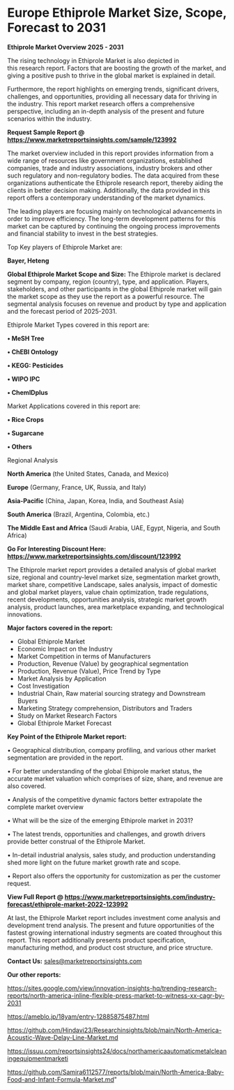  # Europe Ethiprole Market Size, Scope, Forecast to 2031

<Strong> Ethiprole Market Overview 2025 - 2031</strong>

The rising technology in Ethiprole Market is also depicted in this research report. Factors that are boosting the growth of the market, and giving a positive push to thrive in the global market is explained in detail.

Furthermore, the report highlights on emerging trends, significant drivers, challenges, and opportunities, providing all necessary data for thriving in the industry. This report market research offers a comprehensive perspective, including an in-depth analysis of the present and future scenarios within the industry.

<strong>Request Sample Report @ <a href=https://www.marketreportsinsights.com/sample/123992>https://www.marketreportsinsights.com/sample/123992</a></strong>

The market overview included in this report provides information from a wide range of resources like government organizations, established companies, trade and industry associations, industry brokers and other such regulatory and non-regulatory bodies. The data acquired from these organizations authenticate the Ethiprole research report, thereby aiding the clients in better decision making. Additionally, the data provided in this report offers a contemporary understanding of the market dynamics.

The leading players are focusing mainly on technological advancements in order to improve efficiency. The long-term development patterns for this market can be captured by continuing the ongoing process improvements and financial stability to invest in the best strategies.

Top Key players of Ethiprole Market are:

<strong>Bayer, Heteng</strong>

<strong><b>Global Ethiprole Market Scope and Size:</b></strong>
The Ethiprole market is declared segment by company, region (country), type, and application. Players, stakeholders, and other participants in the global Ethiprole market will gain the market scope as they use the report as a powerful resource. The segmental analysis focuses on revenue and product by type and application and the forecast period of 2025-2031.

Ethiprole Market Types covered in this report are:

<strong>• MeSH Tree

• ChEBI Ontology

• KEGG: Pesticides

• WIPO IPC

• ChemIDplus</strong>

Market Applications covered in this report are:

<strong>• Rice Crops

• Sugarcane

• Others</strong> 

Regional Analysis

<strong>North America</strong> (the United States, Canada, and Mexico)

<strong>Europe</strong> (Germany, France, UK, Russia, and Italy)

<strong>Asia-Pacific</strong> (China, Japan, Korea, India, and Southeast Asia)

<strong>South America</strong> (Brazil, Argentina, Colombia, etc.)

<strong>The Middle East and Africa</strong> (Saudi Arabia, UAE, Egypt, Nigeria, and South Africa)

<strong>Go For Interesting Discount Here: <a href=https://www.marketreportsinsights.com/discount/123992>https://www.marketreportsinsights.com/discount/123992</a></strong>

The Ethiprole market report provides a detailed analysis of global market size, regional and country-level market size, segmentation market growth, market share, competitive Landscape, sales analysis, impact of domestic and global market players, value chain optimization, trade regulations, recent developments, opportunities analysis, strategic market growth analysis, product launches, area marketplace expanding, and technological innovations.

<strong><b>Major factors covered in the report:</b></strong>
<ul>
  <li>Global Ethiprole Market </li>
  <li>Economic Impact on the Industry</li>
  <li>Market Competition in terms of Manufacturers</li>
  <li>Production, Revenue (Value) by geographical segmentation</li>
  <li>Production, Revenue (Value), Price Trend by Type</li>
  <li>Market Analysis by Application</li>
  <li>Cost Investigation</li>
  <li>Industrial Chain, Raw material sourcing strategy and Downstream Buyers</li>
  <li>Marketing Strategy comprehension, Distributors and Traders</li>
  <li>Study on Market Research Factors</li>
  <li>Global Ethiprole Market Forecast</li>
</ul>

<strong><b>Key Point of the Ethiprole Market report:</b></strong>

• Geographical distribution, company profiling, and various other market segmentation are provided in the report.

• For better understanding of the global Ethiprole market status, the accurate market valuation which comprises of size, share, and revenue are also covered.

• Analysis of the competitive dynamic factors better extrapolate the complete market overview

• What will be the size of the emerging Ethiprole market in 2031?

• The latest trends, opportunities and challenges, and growth drivers provide better construal of the Ethiprole Market.

• In-detail industrial analysis, sales study, and production understanding shed more light on the future market growth rate and scope.

• Report also offers the opportunity for customization as per the customer request.

<strong><b>View Full Report @ <a href=https://www.marketreportsinsights.com/industry-forecast/ethiprole-market-2022-123992>https://www.marketreportsinsights.com/industry-forecast/ethiprole-market-2022-123992</a></b></strong>


At last, the Ethiprole Market report includes investment come analysis and development trend analysis. The present and future opportunities of the fastest growing international industry segments are coated throughout this report. This report additionally presents product specification, manufacturing method, and product cost structure, and price structure.

<strong>Contact Us:</strong>
sales@marketreportsinsights.com

<strong>Our other reports:</strong>

<a href=https://sites.google.com/view/innovation-insights-hq/trending-research-reports/north-america-inline-flexible-press-market-to-witness-xx-cagr-by-2031>https://sites.google.com/view/innovation-insights-hq/trending-research-reports/north-america-inline-flexible-press-market-to-witness-xx-cagr-by-2031</a>

<a href=https://ameblo.jp/18yam/entry-12885875487.html>https://ameblo.jp/18yam/entry-12885875487.html</a>

<a href=https://github.com/Hindavi23/Researchinsights/blob/main/North-America-Acoustic-Wave-Delay-Line-Market.md>https://github.com/Hindavi23/Researchinsights/blob/main/North-America-Acoustic-Wave-Delay-Line-Market.md</a>

<a href=https://issuu.com/reportsinsights24/docs/northamericaautomaticmetalcleaningequipmentmarketi>https://issuu.com/reportsinsights24/docs/northamericaautomaticmetalcleaningequipmentmarketi</a>

<a href=https://github.com/Samira6112577/reports/blob/main/North-America-Baby-Food-and-Infant-Formula-Market.md>https://github.com/Samira6112577/reports/blob/main/North-America-Baby-Food-and-Infant-Formula-Market.md</a>"
